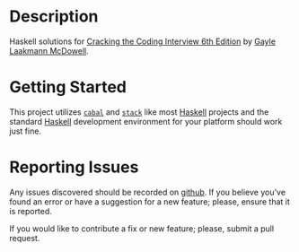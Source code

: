 # Description

Haskell solutions for
[Cracking the Coding Interview 6th Edition][CtCI-6th-Edition] by
[Gayle Laakmann McDowell](http://www.gayle.com/).

# Getting Started

This project utilizes [`cabal`][cabal] and [`stack`][stack] like most [Haskell]
projects and the standard [Haskell] development environment for your platform
should work just fine.

# Reporting Issues

Any issues discovered should be recorded on [github][issues].  If you believe
you've found an error or have a suggestion for a new feature; please, ensure
that it is reported.

If you would like to contribute a fix or new feature; please, submit a pull
request.

[cabal]: https://www.haskell.org/cabal/
[CtCI-6th-Edition]: http://www.amazon.com/Cracking-Coding-Interview-6th-Edition/dp/0984782850
[Haskell]: https://www.haskell.org/
[issues]: https://github.com/careercup/CtCI-6th-Edition-Haskell/issues
[stack]: https://docs.haskellstack.org/en/stable/README/
